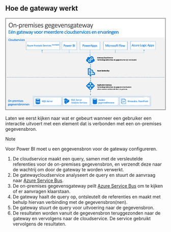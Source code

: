 ## <a name="how-the-gateway-works"></a>Hoe de gateway werkt
![On-prem-data-gateway-how-it-works](./media/gateway-onprem-how-it-works-include/on-prem-data-gateway-how-it-works.png)

Laten we eerst kijken naar wat er gebeurt wanneer een gebruiker een interactie uitvoert met een element dat is verbonden met een on-premises gegevensbron. 

> [!NOTE]
> Voor Power BI moet u een gegevensbron voor de gateway configureren.
> 
> 

1. De cloudservice maakt een query, samen met de versleutelde referenties voor de on-premises gegevensbron, en verzendt deze naar de wachtrij om door de gateway te worden verwerkt.
2. De gatewaycloudservice analyseert de query en stuurt de aanvraag naar [Azure Service Bus](https://azure.microsoft.com/documentation/services/service-bus/).
3. De on-premises gegevensgateway peilt [Azure Service Bus](https://azure.microsoft.com/documentation/services/service-bus/) om te kijken of er aanvragen klaarstaan.
4. De gateway haalt de query op, ontsleutelt de referenties en maakt met behulp hiervan verbinding met de gegevensbron(nen).
5. De gateway stuurt de query voor uitvoering naar de gegevensbron.
6. De resultaten worden vanuit de gegevensbron teruggezonden naar de gateway en vervolgens naar de cloudservice. De service gebruikt vervolgens de resultaten.


